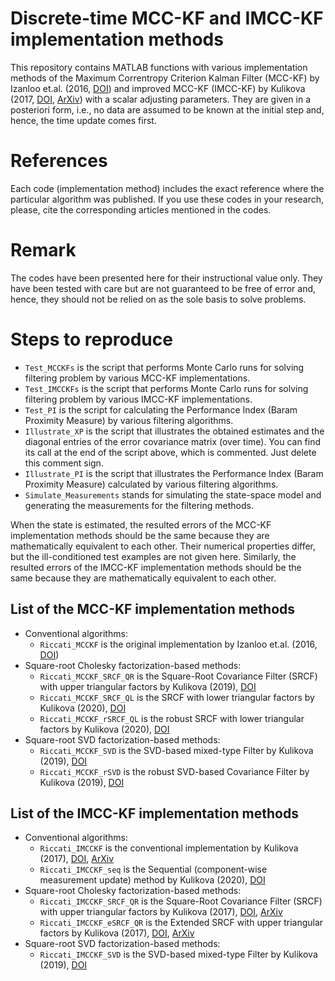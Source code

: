 # Discrete-time MCC-KF and IMCC-KF implementation methods
This repository contains MATLAB functions with various implementation methods of the Maximum Correntropy Criterion Kalman Filter (MCC-KF) by Izanloo et.al. (2016, <a href="https://doi.org/10.1109/CISS.2016.7460553">DOI</a>) and improved MCC-KF (IMCC-KF) by Kulikova (2017, <a href="https://doi.org/10.1016/j.sysconle.2017.07.016">DOI</a>, <a href="https://arxiv.org/abs/1611.03686">ArXiv</a>) with a scalar adjusting parameters. They are given in a posteriori form, i.e., no data are assumed to be known at the initial step and, hence, the time update comes first.
# References
Each code (implementation method) includes the exact reference where the particular algorithm was published. 
If you use these codes in your research, please, cite the corresponding articles mentioned in the codes.  

# Remark
The codes have been presented here for their instructional value only. They have been tested with care but are not guaranteed to be free of error and, hence, they should not be relied on as the sole basis to solve problems. 

# Steps to reproduce
- `Test_MCCKFs` is the script that performs Monte Carlo runs for solving filtering problem by various MCC-KF implementations.
- `Test_IMCCKFs` is the script that performs Monte Carlo runs for solving filtering problem by various IMCC-KF implementations.
- `Test_PI` is the script for calculating the Performance Index (Baram Proximity Measure) by various filtering algorithms. 
- `Illustrate_XP` is the script that illustrates the obtained estimates and the diagonal entries of the error covariance matrix (over time). You can find its call at the end of the script above, which is commented. Just delete this comment sign.
- `Illustrate_PI` is the script that illustrates the Performance Index (Baram Proximity Measure) calculated by various filtering algorithms. 
- `Simulate_Measurements` stands for simulating the state-space model and generating the measurements for the filtering methods.

When the state is estimated, the resulted errors of the MCC-KF implementation methods should be the same because they are mathematically equivalent to each other. Their numerical properties differ, but the ill-conditioned test examples are not given here. Similarly, the resulted errors of the IMCC-KF implementation methods should be the same because they are mathematically equivalent to each other. 

## List of the MCC-KF implementation methods
- Conventional algorithms:
  - `Riccati_MCCKF` is the original implementation by Izanloo et.al. (2016, <a href="https://doi.org/10.1109/CISS.2016.7460553">DOI</a>)
- Square-root Cholesky factorization-based methods:
  - `Riccati_MCCKF_SRCF_QR`   is the Square-Root Covariance Filter (SRCF) with upper triangular factors by Kulikova (2019), <a href="https://doi.org/10.1016/j.sigpro.2019.03.003">DOI</a> 
  - `Riccati_MCCKF_SRCF_QL`   is the SRCF with lower triangular factors by Kulikova (2020), <a href="https://doi.org/10.1016/j.ifacol.2020.12.264">DOI</a>
  - `Riccati_MCCKF_rSRCF_QL`  is the robust SRCF with lower triangular factors by Kulikova (2020), <a href="https://doi.org/10.1016/j.ifacol.2020.12.264">DOI</a> 
- Square-root SVD factorization-based methods:
  - `Riccati_MCCKF_SVD`    is the SVD-based mixed-type Filter by Kulikova (2019), <a href="https://doi.org/10.1016/j.sigpro.2019.03.003">DOI</a>
  - `Riccati_MCCKF_rSVD`   is the robust SVD-based Covariance Filter by Kulikova (2019), <a href="https://doi.org/10.1016/j.sigpro.2019.03.003">DOI</a>

## List of the IMCC-KF implementation methods
- Conventional algorithms:
  - `Riccati_IMCCKF` is the conventional implementation by Kulikova (2017), <a href="https://doi.org/10.1016/j.sysconle.2017.07.016">DOI</a>, <a href="https://arxiv.org/abs/1611.03686">ArXiv</a>
  - `Riccati_IMCCKF_seq` is the Sequential (component-wise measurement update) method by Kulikova (2020), <a href="https://doi.org/10.1002/asjc.1865">DOI</a>
- Square-root Cholesky factorization-based methods:
  - `Riccati_IMCCKF_SRCF_QR` is the Square-Root Covariance Filter (SRCF) with upper triangular factors by Kulikova (2017), <a href="https://doi.org/10.1016/j.sysconle.2017.07.016">DOI</a>, <a href="https://arxiv.org/abs/1611.03686">ArXiv</a>
  - `Riccati_IMCCKF_eSRCF_QR` is the Extended SRCF with upper triangular factors by Kulikova (2017), <a href="https://doi.org/10.1016/j.sysconle.2017.07.016">DOI</a>, <a href="https://arxiv.org/abs/1611.03686">ArXiv</a>
- Square-root SVD factorization-based methods:
  - `Riccati_IMCCKF_SVD` is the SVD-based mixed-type Filter by Kulikova (2019), <a href="https://doi.org/10.1016/j.sigpro.2019.03.003">DOI</a>

